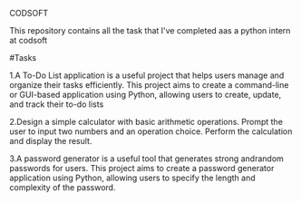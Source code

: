 CODSOFT

This repository contains all the task that I've completed aas a python intern at codsoft

#Tasks

1.A To-Do List application is a useful project that helps users manage and organize their tasks efficiently. This project aims to create a command-line or GUI-based application using Python, allowing users to create, update, and track their to-do lists

2.Design a simple calculator with basic arithmetic operations. Prompt the user to input two numbers and an operation choice. Perform the calculation and display the result.

3.A password generator is a useful tool that generates strong andrandom passwords for users. This project aims to create a password generator application using Python, allowing users to specify the length and complexity of the password.
